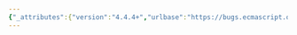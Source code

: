 ```yaml
---
{"_attributes":{"version":"4.4.4+","urlbase":"https://bugs.ecmascript.org/","maintainer":"dherman@mozilla.com"},"bug":{"bug_id":2472,"creation_ts":"2014-01-28 07:10:00 -0800","short_desc":"12.1.5.8 PropertyDefinitionEvaluation: Updating [[HomeObject]] for anonymous Function/GeneratorExpression inconsistent?","delta_ts":"2014-04-07 22:22:12 -0700","product":"Draft for 6th Edition","component":"technical issue","version":"Rev 22: January 20, 2014 Draft","rep_platform":"All","op_sys":"All","bug_status":"RESOLVED","resolution":"FIXED","priority":"Normal","bug_severity":"normal","everconfirmed":true,"reporter":{"uid":"andrebargull","name":"André Bargull"},"assigned_to":{"uid":"allen","name":"Allen Wirfs-Brock"},"long_desc":[{"commentid":7137,"comment_count":0,"who":{"uid":"andrebargull","name":"André Bargull"},"bug_when":"2014-01-28 07:10:47 -0800","thetext":"12.1.5.8 Runtime Semantics: PropertyDefinitionEvaluation\n- PropertyDefinition : PropertyName : AssignmentExpression\n\nUpdating [[HomeObject]] for Function/GeneratorExpressions only if they're anonymous looks a bit strange. I wonder if [[HomeObject]] should be set here at all.\n\nTest case for the current behaviour:\n---\nlet obj = {\n  __proto__: {\n    a: () => \"A\",\n    b: () => \"B\",\n  },\n  a: function a() { return super() },\n  b: function() { return super() },\n};\n\nobj.a(); // throws a ReferenceError because [[HomeObject]] not set, cf. 8.1.2.4 NewFunctionEnvironment\nobj.b(); // returns \"B\" because [[HomeObject]] was set in 12.1.5.8\n---"},{"commentid":7625,"comment_count":1,"who":{"uid":"allen","name":"Allen Wirfs-Brock"},"bug_when":"2014-04-07 22:22:12 -0700","thetext":"I'm not sure why it is testing for anonymous, and it doesn't seem right to me.\n\nThe intend was to test for an actual literal function expression and only binding the home for those.  the a and b property functions should both get bound in your eample.  however, if there was an additional property\n   c: c   //this doesn't get its home bound.  It would require an explicit toMethod\n\nwhere \n  let c= function() {return super()} \n\n\n\nThe above is basically what Rev23 does do I'm going to resolve this as fixed.\n\nReopen it if you this there is still an issue after you look at rev23."}]}}
---
```

